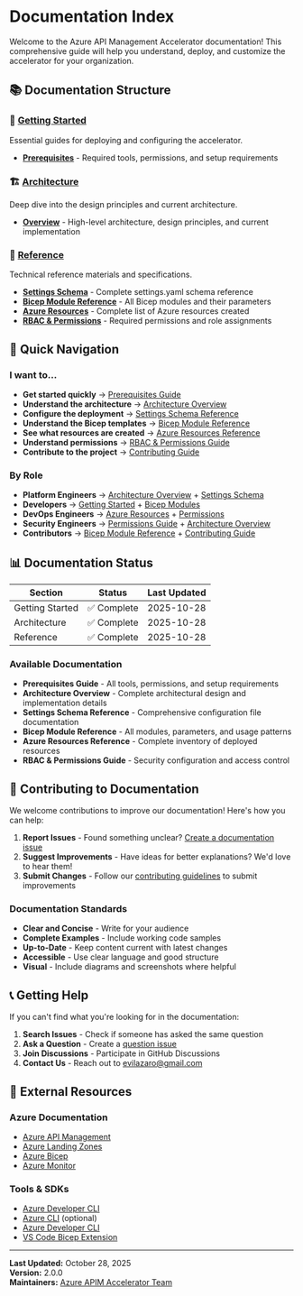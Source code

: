 # Documentation Index

Welcome to the Azure API Management Accelerator documentation! This comprehensive guide will help you understand, deploy, and customize the accelerator for your organization.

## 📚 Documentation Structure

### 🚀 [Getting Started](getting-started/)
Essential guides for deploying and configuring the accelerator.

- **[Prerequisites](getting-started/prerequisites.md)** - Required tools, permissions, and setup requirements

### 🏗️ [Architecture](architecture/)
Deep dive into the design principles and current architecture.

- **[Overview](architecture/overview.md)** - High-level architecture, design principles, and current implementation

### 📑 [Reference](reference/)
Technical reference materials and specifications.

- **[Settings Schema](reference/settings-schema.md)** - Complete settings.yaml schema reference
- **[Bicep Module Reference](reference/bicep-modules.md)** - All Bicep modules and their parameters
- **[Azure Resources](reference/azure-resources.md)** - Complete list of Azure resources created
- **[RBAC & Permissions](reference/permissions.md)** - Required permissions and role assignments

## 🎯 Quick Navigation

### I want to...
- **Get started quickly** → [Prerequisites Guide](getting-started/prerequisites.md)
- **Understand the architecture** → [Architecture Overview](architecture/overview.md)
- **Configure the deployment** → [Settings Schema Reference](reference/settings-schema.md)
- **Understand the Bicep templates** → [Bicep Module Reference](reference/bicep-modules.md)
- **See what resources are created** → [Azure Resources Reference](reference/azure-resources.md)
- **Understand permissions** → [RBAC & Permissions Guide](reference/permissions.md)
- **Contribute to the project** → [Contributing Guide](../CONTRIBUTING.md)

### By Role
- **Platform Engineers** → [Architecture Overview](architecture/overview.md) + [Settings Schema](reference/settings-schema.md)
- **Developers** → [Getting Started](getting-started/prerequisites.md) + [Bicep Modules](reference/bicep-modules.md)
- **DevOps Engineers** → [Azure Resources](reference/azure-resources.md) + [Permissions](reference/permissions.md)
- **Security Engineers** → [Permissions Guide](reference/permissions.md) + [Architecture Overview](architecture/overview.md)
- **Contributors** → [Bicep Module Reference](reference/bicep-modules.md) + [Contributing Guide](../CONTRIBUTING.md)

## 📊 Documentation Status

| Section | Status | Last Updated |
|---------|--------|--------------|
| Getting Started | ✅ Complete | 2025-10-28 |
| Architecture | ✅ Complete | 2025-10-28 |
| Reference | ✅ Complete | 2025-10-28 |

### Available Documentation
- **Prerequisites Guide** - All tools, permissions, and setup requirements
- **Architecture Overview** - Complete architectural design and implementation details
- **Settings Schema Reference** - Comprehensive configuration file documentation
- **Bicep Module Reference** - All modules, parameters, and usage patterns
- **Azure Resources Reference** - Complete inventory of deployed resources
- **RBAC & Permissions Guide** - Security configuration and access control

## 🤝 Contributing to Documentation

We welcome contributions to improve our documentation! Here's how you can help:

1. **Report Issues** - Found something unclear? [Create a documentation issue](../.github/ISSUE_TEMPLATE/documentation.md)
2. **Suggest Improvements** - Have ideas for better explanations? We'd love to hear them!
3. **Submit Changes** - Follow our [contributing guidelines](../CONTRIBUTING.md) to submit improvements

### Documentation Standards
- **Clear and Concise** - Write for your audience
- **Complete Examples** - Include working code samples
- **Up-to-Date** - Keep content current with latest changes
- **Accessible** - Use clear language and good structure
- **Visual** - Include diagrams and screenshots where helpful

## 📞 Getting Help

If you can't find what you're looking for in the documentation:

1. **Search Issues** - Check if someone has asked the same question
2. **Ask a Question** - Create a [question issue](../.github/ISSUE_TEMPLATE/question.md)
3. **Join Discussions** - Participate in GitHub Discussions
4. **Contact Us** - Reach out to [evilazaro@gmail.com](mailto:evilazaro@gmail.com)

## 🔗 External Resources

### Azure Documentation
- [Azure API Management](https://learn.microsoft.com/azure/api-management/)
- [Azure Landing Zones](https://learn.microsoft.com/azure/cloud-adoption-framework/ready/landing-zone/)
- [Azure Bicep](https://learn.microsoft.com/azure/azure-resource-manager/bicep/)
- [Azure Monitor](https://learn.microsoft.com/azure/azure-monitor/)

### Tools & SDKs
- [Azure Developer CLI](https://learn.microsoft.com/azure/developer/azure-developer-cli/)
- [Azure CLI](https://learn.microsoft.com/cli/azure/) (optional)
- [Azure Developer CLI](https://learn.microsoft.com/azure/developer/azure-developer-cli/)
- [VS Code Bicep Extension](https://marketplace.visualstudio.com/items?itemName=ms-azuretools.vscode-bicep)

---

**Last Updated:** October 28, 2025  
**Version:** 2.0.0  
**Maintainers:** [Azure APIM Accelerator Team](mailto:evilazaro@gmail.com)